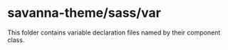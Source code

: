 # savanna-theme/sass/var

This folder contains variable declaration files named by their component class.

